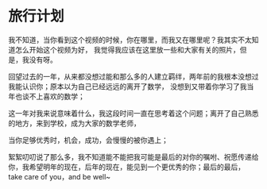 # 旅行计划

我不知道，当你看到这个视频的时候，你在哪里，而我又在哪里呢？我其实不太知道怎么开始这个视频为好，
我觉得我应该在这里放一些和大家有关的照片，但是，我没有呀。

回望过去的一年，从来都没想过能和那么多的人建立羁绊，两年前的我根本没想过我能认识你；原本以为自己已经远远的离开了数学，
没想到又带着你学习了我当年也谈不上喜欢的数学；

这一年对我来说意味着什么，我这段时间一直在思考着这个问题；离开了自己熟悉的地方，来到学校，成为大家的数学老师，





当你足够优秀时，机会，成功，会慢慢的被你遇上；



絮絮叨叨说了那么多，我不知道能不能把我可能是最后的对你的嘱咐、祝愿传递给你，我希望明年的现在，后年的现在，能见到一个更优秀的你；最后的最后，take care of you，and be well~
